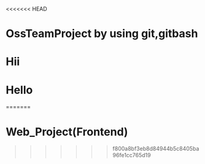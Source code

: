 <<<<<<< HEAD
# OssTeamProject by using git,gitbash
# Hii
# Hello
=======
# Web_Project(Frontend)
>>>>>>> f800a8bf3eb8d84944b5c8405ba96fe1cc765d19
